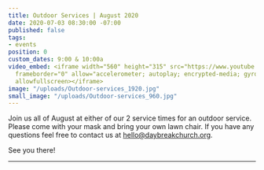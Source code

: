 ```yaml
---
title: Outdoor Services | August 2020
date: 2020-07-03 08:30:00 -07:00
published: false
tags:
- events
position: 0
custom_dates: 9:00 & 10:00a
video_embed: <iframe width="560" height="315" src="https://www.youtube.com/embed/274SmA-akVI"
  frameborder="0" allow="accelerometer; autoplay; encrypted-media; gyroscope; picture-in-picture"
  allowfullscreen></iframe>
image: "/uploads/Outdoor-services_1920.jpg"
small_image: "/uploads/Outdoor-services_960.jpg"
---
```


Join us all of August at either of our 2 service times for an outdoor service. Please come with your mask and bring your own lawn chair. If you have any questions feel free to contact us at hello@daybreakchurch.org.

See you there!
_________
